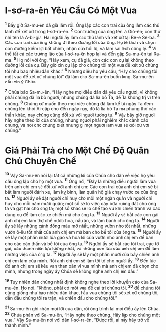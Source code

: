 # I-sơ-ra-ên Yêu Cầu Có Một Vua
<sup><b>1</b></sup> Bấy giờ Sa-mu-ên đã già lắm rồi. Ông lập các con trai của ông làm các thủ lãnh để xét xử trong I-sơ-ra-ên. <sup><b>2</b></sup> Con trưởng của ông tên là Giô-ên; con thứ nhì tên là A-bi-gia. Hai người ấy làm các thủ lãnh và xét xử tại Bê-e Sê-ba. <sup><b>3</b></sup> Các con trai của ông không đi theo đường lối của ông. Họ tẻ tách và chọn con đường kiếm lợi bất chính, nhận của hối lộ, và làm sai lệch công lý. <sup><b>4</b></sup> Vì thế tất cả các trưởng lão của I-sơ-ra-ên họp lại và đến gặp Sa-mu-ên tại Ra-ma. <sup><b>5</b></sup> Họ nói với ông, “Hãy xem, cụ đã già, còn các con cụ lại không theo đường lối của cụ. Bây giờ xin cụ lập cho chúng tôi một vua để xét xử chúng tôi như bao nhiêu dân khác.” <sup><b>6</b></sup> Nhưng điều họ yêu cầu, “Hãy cho chúng tôi một vua để xét xử chúng tôi” đã làm cho Sa-mu-ên buồn lòng. Sa-mu-ên cầu xin ý Chúa.

<sup><b>7</b></sup> Chúa bảo Sa-mu-ên, “Hãy nghe mọi điều dân đã yêu cầu ngươi, vì không phải chúng đã lìa bỏ ngươi, nhưng chúng đã lìa bỏ Ta, để Ta không trị vì trên chúng. <sup><b>8</b></sup> Chúng cứ muốn theo mọi việc chúng đã làm kể từ ngày Ta đem chúng lên khỏi Ai-cập cho đến ngày nay, đó là lìa bỏ Ta mà phụng thờ các thần khác, nay chúng cũng đối xử với ngươi tương tự. <sup><b>9</b></sup> Vậy bây giờ ngươi hãy nghe theo lời của chúng, nhưng ngươi phải nghiêm khắc cảnh cáo chúng, và nói cho chúng biết những gì một người làm vua sẽ đối xử với chúng.”

# Giá Phải Trả cho Một Chế Ðộ Quân Chủ Chuyên Chế
<sup><b>10</b></sup> Vậy Sa-mu-ên nói lại tất cả những lời của Chúa cho dân về việc họ yêu cầu ông lập cho họ một vua. <sup><b>11</b></sup> Ông nói, “Ðây là những điều người làm vua trên anh chị em sẽ đối xử với anh chị em: Các con trai của anh chị em sẽ bị bắt làm người đánh xe, làm kỵ binh, làm quân hộ giá chạy trước xe của ông ta. <sup><b>12</b></sup> Người ấy sẽ đặt người chỉ huy cho mỗi một ngàn quân và người chỉ huy cho mỗi năm mươi quân; một số sẽ lo việc cày bừa ruộng đất cho ông ta và gặt hái cho ông ta; một số khác sẽ lo chế tạo vũ khí chiến tranh và các dụng cụ để làm các xe chiến mã cho ông ta. <sup><b>13</b></sup> Người ấy sẽ bắt các con gái anh chị em làm thợ chế nước hoa, nấu ăn, và làm bánh cho ông ta. <sup><b>14</b></sup> Người ấy sẽ lấy những cánh đồng màu mỡ nhất, những vườn nho tốt nhất, những vườn ô-liu tốt nhất của anh chị em mà ban cho bề tôi của ông ta. <sup><b>15</b></sup> Người ấy sẽ lấy một phần mười lúa gạo và hoa lợi của vườn nho anh chị em để ban cho các cận thần và bề tôi của ông ta. <sup><b>16</b></sup> Người ấy sẽ bắt các tôi trai, các tớ gái, các thanh niên lực lưỡng nhất, và những con lừa của anh chị em để làm những việc của ông ta. <sup><b>17</b></sup> Người ấy sẽ lấy một phần mười của bầy chiên anh chị em làm của mình. Rồi anh chị em sẽ làm tôi tớ cho người ấy. <sup><b>18</b></sup> Ðến lúc đó anh chị em sẽ kêu van than oán vì vua mình mà anh chị em đã chọn cho mình, nhưng trong ngày ấy Chúa sẽ không nghe anh chị em đâu.”

<sup><b>19</b></sup> Tuy nhiên dân chúng nhất định không nghe theo lời khuyến cáo của Sa-mu-ên. Họ nói, “Không, phải có một vua để cai trị chúng tôi, <sup><b>20</b></sup> để chúng tôi cũng giống như bao nhiêu dân khác, hầu vua chúng tôi sẽ xét xử chúng tôi, dẫn đầu chúng tôi ra trận, và chiến đấu cho chúng tôi.”

<sup><b>21</b></sup> Sa-mu-ên ghi nhận mọi lời của dân, rồi ông trình lại mọi điều ấy lên Chúa. <sup><b>22</b></sup> Chúa phán với Sa-mu-ên, “Hãy nghe theo chúng. Hãy lập cho chúng một vua.” Vậy Sa-mu-ên nói với dân I-sơ-ra-ên, “Ðược rồi, ai nấy hãy trở về thành mình.”

